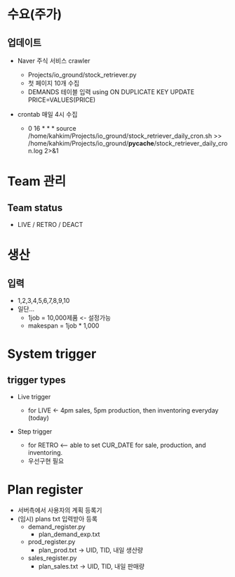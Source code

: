# 수요(주가)

## 업데이트

* Naver 주식 서비스 crawler
    * Projects/io_ground/stock_retriever.py
    * 첫 페이지 10개 수집
    * DEMANDS 테이블 입력 using ON DUPLICATE KEY UPDATE PRICE=VALUES(PRICE)

* crontab 매일 4시 수집
    * 0 16 * * * source /home/kahkim/Projects/io_ground/stock_retriever_daily_cron.sh >> /home/kahkim/Projects/io_ground/__pycache__/stock_retriever_daily_cron.log 2>&1

# Team 관리

## Team status

* LIVE / RETRO / DEACT


# 생산

## 입력
* 1,2,3,4,5,6,7,8,9,10
* 일단...
    * 1job = 10,000제품 <- 설정가능
    * makespan = 1job * 1,000


# System trigger

## trigger types

* Live trigger
    * for LIVE <- 4pm sales, 5pm production, then inventoring everyday (today)

* Step trigger
    * for RETRO <-- able to set CUR_DATE for sale, production, and inventoring.
    * 우선구현 필요

# Plan register

* 서버측에서 사용자의 계획 등록기
* (임시) plans txt 입력받아 등록
    * demand_register.py
        * plan_demand_exp.txt
    * prod_register.py
        * plan_prod.txt -> UID, TID, 내일 생산량
    * sales_register.py
        * plan_sales.txt -> UID, TID, 내일 판매량

